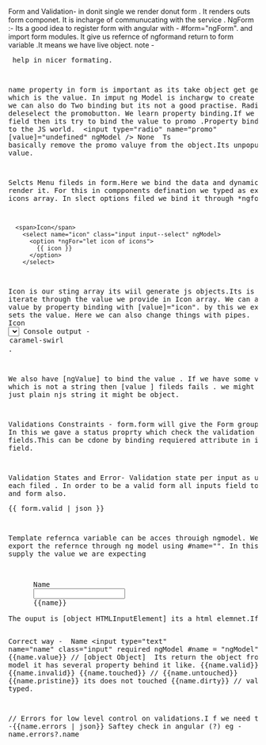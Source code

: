 Form and Validation-
 in donit single we render donut form . It renders outs form componet. It is incharge of communucating with the service .
 NgForm :-
 Its a good idea to register form with angular with -  #form="ngForm". and import form modules. It give us refernce of ngformand return to form variable .It means we have live object.
 note -<pre> help in nicer formating.

name property in form is important as its take object get generated which is the value.
In imput  ng Model is inchargw to create anew model. we can also do Two binding but its not a good practise.
Radio button - deleselect the promobutton. We learn property binding.If we add in value field then its try to bind the value to promo .Property binding eneters to the JS world. 
 <label>
          <input type="radio" name="promo" [value]="undefined" ngModel />
          <span>None</span>
        </label>
 Ts basically remove the promo valuye from the object.Its unpopulates the value.

Selcts Menu fileds in form.Here we bind the data and dynamically render it. For this in compponents defination we typed as explictily as icons array. In slect options filed we bind it through *ngfor

      <span>Icon</span>
        <select name="icon" class="input input--select" ngModel>
          <option *ngFor="let icon of icons">
            {{ icon }}
          </option>
        </select>
Icon is our sting array its wiil generate js objects.Its is now iterate through the value we provide in Icon array.
We can also set the value by property binding with [value]="icon". by this we explicitly sets the value. Here we can also change things with pipes.
 <span>Icon</span>
        <select name="icon" class="input input--select" ngModel>
          <option *ngFor="let icon of icons" [value]="icon | uppercase">
            {{ icon }}
          </option>
        </select>
        Console output -
        <option _ngcontent-pkk-c44="" value="CARAMEL-SWIRL" ng-reflect-value="CARAMEL-SWIRL"> caramel-swirl </option>.

We also have [ngValue] to bind the value . If we have some value which is not a string  then [value ] fileds fails . we might not have a just plain njs string it might be object.

Validations Constraints -
form.form will give the Form group proprty. In this we gave a status proprty which check the validation of input fields.This can be cdone by binding requiered attribute in imput field.

Validation States and Error-
Validation state per input as user filed each filed . In order to be a valid form all inputs field to be valid and form also.
      <pre>{{ form.valid | json }}</pre>

Template refernca variable can be acces throuigh ngmodel. We can export the refernce through ng model using #name="". In this we can supply the value we are expecting


  <label>
      <span>Name</span>
      <input type="text" name="name" class="input" required ngModel #name/>
      {{name}}
    </label>
The ouput is [object HTMLInputElement] its a html elemnet.If we type {{name.value .valid}} .Its give the error valid does not exist .

Correct way -
  <label>
      <span>Name</span>
      <input type="text" name="name" class="input" required ngModel #name = "ngModel"/>
      {{name.value}} // [object Object]
    </label>
Its return the object from Ng model it has several property behind it like.
{{name.valid}}
{{name.invalid}}
{{name.touched}} //
{{name.untouched}}
{{name.pristine}} its does not touched 
{{name.dirty}} // value is typed.

// Errors for low level control on validations.I f we need to test -{{name.errors | json}}
Saftey check in angular (?) eg - name.errors?.name